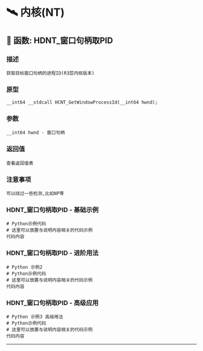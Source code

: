 # 🛰️ 内核(NT)
## 📌 函数: HDNT_窗口句柄取PID
### 描述
```
获取目标窗口句柄的进程ID(R3层内核版本)
```
### 原型
```
__int64 __stdcall HCNT_GetWindowProcessId(__int64 hwnd);
```
### 参数
```
__int64 hwnd - 窗口句柄
```
### 返回值
```
查看返回值表
```
### 注意事项
```
可以绕过一些检测,比如NP等
```
### HDNT_窗口句柄取PID - 基础示例
```
# Python示例代码
# 这里可以放置与说明内容相关的代码示例
代码内容
```
### HDNT_窗口句柄取PID - 进阶用法
```
# Python 示例2
# Python示例代码
# 这里可以放置与说明内容相关的代码示例
代码内容
```
### HDNT_窗口句柄取PID - 高级应用
```
# Python 示例3 高级用法
# Python示例代码
# 这里可以放置与说明内容相关的代码示例
代码内容
```

---
